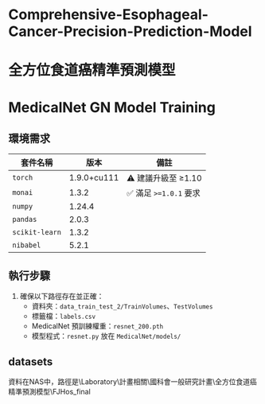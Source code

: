 # Comprehensive-Esophageal-Cancer-Precision-Prediction-Model
# 全方位食道癌精準預測模型

# MedicalNet GN Model Training

## 環境需求
| 套件名稱       | 版本            | 備註                        |
|----------------|-----------------|-----------------------------|
| `torch`        | 1.9.0+cu111     | ⚠️ 建議升級至 ≥1.10         |
| `monai`        | 1.3.2           | ✅ 滿足 `>=1.0.1` 要求      |
| `numpy`        | 1.24.4          |                             |
| `pandas`       | 2.0.3           |                             |
| `scikit-learn` | 1.3.2           |                             |
| `nibabel`      | 5.2.1           |                             |

## 執行步驟
1. 確保以下路徑存在並正確：
   - 資料夾：`data_train_test_2/TrainVolumes`、`TestVolumes`
   - 標籤檔：`labels.csv`
   - MedicalNet 預訓練權重：`resnet_200.pth`
   - 模型程式：`resnet.py` 放在 `MedicalNet/models/`


## datasets
資料在NAS中，路徑是\Laboratory\計畫相關\國科會一般研究計畫\全方位食道癌精準預測模型\FJHos_final
